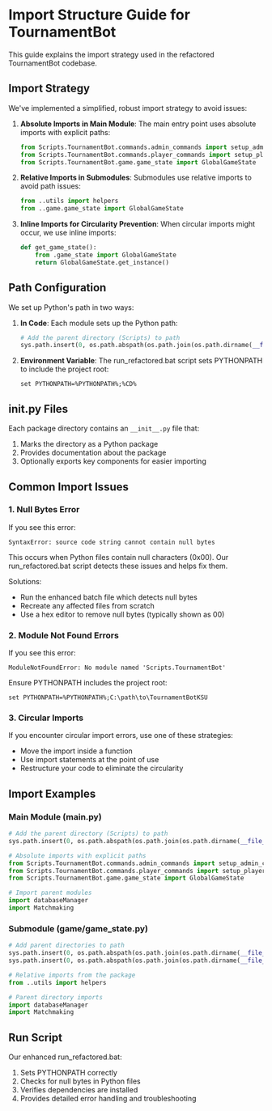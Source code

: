 # Import Structure Guide for TournamentBot

This guide explains the import strategy used in the refactored TournamentBot codebase.

## Import Strategy

We've implemented a simplified, robust import strategy to avoid issues:

1. **Absolute Imports in Main Module**: The main entry point uses absolute imports with explicit paths:
   ```python
   from Scripts.TournamentBot.commands.admin_commands import setup_admin_commands
   from Scripts.TournamentBot.commands.player_commands import setup_player_commands
   from Scripts.TournamentBot.game.game_state import GlobalGameState
   ```

2. **Relative Imports in Submodules**: Submodules use relative imports to avoid path issues:
   ```python
   from ..utils import helpers
   from ..game.game_state import GlobalGameState
   ```

3. **Inline Imports for Circularity Prevention**: When circular imports might occur, we use inline imports:
   ```python
   def get_game_state():
       from .game_state import GlobalGameState
       return GlobalGameState.get_instance()
   ```

## Path Configuration

We set up Python's path in two ways:

1. **In Code**: Each module sets up the Python path:
   ```python
   # Add the parent directory (Scripts) to path
   sys.path.insert(0, os.path.abspath(os.path.join(os.path.dirname(__file__), '..')))
   ```

2. **Environment Variable**: The run_refactored.bat script sets PYTHONPATH to include the project root:
   ```batch
   set PYTHONPATH=%PYTHONPATH%;%CD%
   ```

## __init__.py Files

Each package directory contains an `__init__.py` file that:
1. Marks the directory as a Python package
2. Provides documentation about the package
3. Optionally exports key components for easier importing

## Common Import Issues

### 1. Null Bytes Error

If you see this error:
```
SyntaxError: source code string cannot contain null bytes
```

This occurs when Python files contain null characters (0x00). Our run_refactored.bat script detects these issues and helps fix them.

Solutions:
- Run the enhanced batch file which detects null bytes
- Recreate any affected files from scratch
- Use a hex editor to remove null bytes (typically shown as 00)

### 2. Module Not Found Errors

If you see this error:
```
ModuleNotFoundError: No module named 'Scripts.TournamentBot'
```

Ensure PYTHONPATH includes the project root:
```batch
set PYTHONPATH=%PYTHONPATH%;C:\path\to\TournamentBotKSU
```

### 3. Circular Imports

If you encounter circular import errors, use one of these strategies:
- Move the import inside a function
- Use import statements at the point of use
- Restructure your code to eliminate the circularity

## Import Examples

### Main Module (main.py)

```python
# Add the parent directory (Scripts) to path
sys.path.insert(0, os.path.abspath(os.path.join(os.path.dirname(__file__), '..')))

# Absolute imports with explicit paths
from Scripts.TournamentBot.commands.admin_commands import setup_admin_commands
from Scripts.TournamentBot.commands.player_commands import setup_player_commands
from Scripts.TournamentBot.game.game_state import GlobalGameState

# Import parent modules
import databaseManager
import Matchmaking
```

### Submodule (game/game_state.py)

```python
# Add parent directories to path
sys.path.insert(0, os.path.abspath(os.path.join(os.path.dirname(__file__), '..')))
sys.path.insert(0, os.path.abspath(os.path.join(os.path.dirname(__file__), '../..')))

# Relative imports from the package
from ..utils import helpers

# Parent directory imports
import databaseManager
import Matchmaking
```

## Run Script

Our enhanced run_refactored.bat:
1. Sets PYTHONPATH correctly
2. Checks for null bytes in Python files
3. Verifies dependencies are installed
4. Provides detailed error handling and troubleshooting